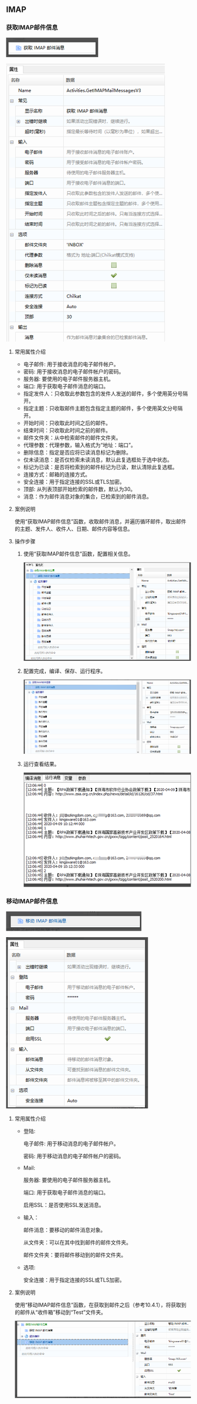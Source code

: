 ## IMAP

### 获取IMAP邮件信息

![image-20220509173852525](IMAP.assets/image-20220509173852525.png)

![image-20230807093747863](IMAP.assets/image-20230807093747863.png)

1. 常用属性介绍

   - 电子邮件: 用于接收消息的电子邮件帐户。
   - 密码: 用于接收消息的电子邮件帐户的密码。
   - 服务器: 要使用的电子邮件服务器主机。
   - 端口: 用于获取电子邮件消息的端口。
   - 指定发件人：只收取此参数包含的发件人发送的邮件，多个使用英分号隔开。
   - 指定主题：只收取邮件主题包含指定主题的邮件，多个使用英文分号隔开。
   - 开始时间：只收取此时间之后的邮件。
   - 结束时间：只收取此时间之前的邮件。
   - 邮件文件夹：从中检索邮件的邮件文件夹。
   - 代理参数：代理参数，输入格式为“地址：端口”。
   - 删除信息：指定是否应将已读消息标记为删除。
   - 仅未读消息：是否仅检索未读消息，默认此复选框处于选中状态。
   - 标记为已读：是否将检索到的邮件标记为已读，默认清除此复选框。
   - 连接方式：邮箱的连接方式。
   - 安全连接：用于指定连接的SSL或TLS加密。
   - 顶部: 从列表顶部开始检索的邮件数，默认为30。
   - 消息：作为邮件消息对象的集合，已检索到的邮件消息。

2. 案例说明

   使用“获取IMAP邮件信息”函数，收取邮件消息，并遍历循环邮件，取出邮件的主题、发件人、收件人、日期、邮件内容等信息。

3. 操作步骤

   1. 使用“获取IMAP邮件信息”函数，配置相关信息。

      ![image-20220509174116672](IMAP.assets/image-20220509174116672.png)

   2. 配置完成，编译、保存、运行程序。

      ![image-20220509174136111](IMAP.assets/image-20220509174136111.png)

   3. 运行查看结果。

      ![image-20220509174205468](IMAP.assets/image-20220509174205468.png)

### 移动IMAP邮件信息<span id ="移动imap邮件信息"></span>

![image-20220509174312689](IMAP.assets/image-20220509174312689.png)

![image-20220509174257574](IMAP.assets/image-20220509174257574.png)

1. 常用属性介绍

   - 登陆:

     电子邮件: 用于移动消息的电子邮件帐户。

     密码: 用于移动消息的电子邮件帐户的密码。

   - Mail:

     服务器: 要使用的电子邮件服务器主机。

     端口: 用于获取电子邮件消息的端口。

     启用SSL：是否使用SSL发送消息。

   - 输入：

     邮件消息：要移动的邮件消息对象。

     从文件夹：可以在其中找到邮件的邮件文件夹。

     邮件文件夹：要将邮件移动到的邮件文件夹。

   - 选项:

     安全连接：用于指定连接的SSL或TLS加密。

2. 案例说明

   使用“移动IMAP邮件信息”函数，在获取到邮件之后（参考10.4.1），将获取到的邮件从“收件箱”移动到“Test”文件夹。

   ![image-20220509174503636](IMAP.assets/image-20220509174503636.png)